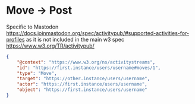 # Move -> Post

Specific to Mastodon https://docs.joinmastodon.org/spec/activitypub/#supported-activities-for-profiles as it is not included in the main w3 spec https://www.w3.org/TR/activitypub/

```json
{
    "@context": "https://www.w3.org/ns/activitystreams",
    "id": "https://first.instance/users/username#moves/1",
    "type": "Move",
    "target": "https://other.instance/users/username",
    "actor": "https://first.instance/users/username",
    "object": "https://first.instance/users/username"
}
```